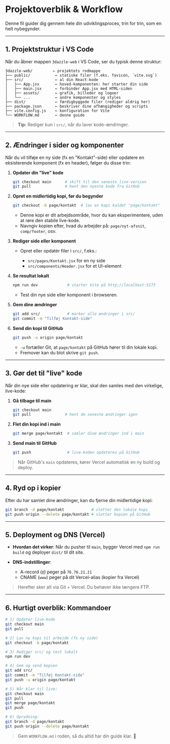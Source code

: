 # Projektoverblik & Workflow

Denne fil guider dig gennem hele din udviklingsproces, trin for trin, som en helt nybegynder.

---

## 1. Projektstruktur i VS Code

Når du åbner mappen `3dazzle-web` i VS Code, ser du typisk denne struktur:

```
3dazzle-web/         ← projektets rodmappe
├── public/           ← statiske filer (f.eks. favicon, `vite.svg`)
├── src/              ← al din React-kode
│   ├── App.jsx       ← hoved-komponenten: her starter din side
│   ├── main.jsx      ← forbinder App.jsx med HTML-siden
│   ├── assets/       ← grafik, billeder og logoer
│   └── ...           ← andre komponenter og styles
├── dist/             ← færdigbyggede filer (rediger aldrig her)
├── package.json      ← beskriver dine afhængigheder og scripts
├── vite.config.js    ← konfiguration for Vite
└── WORKFLOW.md       ← denne guide
```

> **Tip:** Rediger kun i `src/`, når du laver kode-ændringer.

---

## 2. Ændringer i sider og komponenter

Når du vil tilføje en ny side (fx en "Kontakt"-side) eller opdatere en eksisterende komponent (fx en header), følger du disse trin:

1. **Opdater din "live" kode**

   ```bash
   git checkout main      # skift til den seneste live-version
   git pull               # hent den nyeste kode fra GitHub
   ```

2. **Opret en midlertidig kopi, før du begynder**

   ```bash
   git checkout -b page/kontakt  # lav en kopi kaldet "page/kontakt"
   ```

   * Denne kopi er dit arbejdsområde, hvor du kan eksperimentere, uden at røre den stabile live-kode.
   * Navngiv kopien efter, hvad du arbejder på: `page/nyt-afsnit`, `comp/footer`, osv.

3. **Rediger side eller komponent**

   * Opret eller opdatér filer i `src/`, f.eks.:

     * `src/pages/Kontakt.jsx` for en ny side
     * `src/components/Header.jsx` for et UI-element

4. **Se resultat lokalt**

   ```bash
   npm run dev             # starter Vite på http://localhost:5173
   ```

   * Test din nye side eller komponent i browseren.

5. **Gem dine ændringer**

   ```bash
   git add src/            # marker alle ændringer i src/
   git commit -m "Tilføj Kontakt-side"
   ```

6. **Send din kopi til GitHub**

   ```bash
   git push -u origin page/kontakt
   ```

   * `-u` fortæller Git, at `page/kontakt` på GitHub hører til din lokale kopi.
   * Fremover kan du blot skrive `git push`.

---

## 3. Gør det til "live" kode

Når din nye side eller opdatering er klar, skal den samles med den virkelige, live-kode:

1. **Gå tilbage til main**

   ```bash
   git checkout main
   git pull               # hent de seneste ændringer igen
   ```
2. **Flet din kopi ind i main**

   ```bash
   git merge page/kontakt  # samler dine ændringer ind i main
   ```
3. **Send main til GitHub**

   ```bash
   git push                # live-koden opdateres på GitHub
   ```

> Når GitHub's `main` opdateres, kører Vercel automatisk en ny build og deploy.

---

## 4. Ryd op i kopier

Efter du har samlet dine ændringer, kan du fjerne din midlertidige kopi:

```bash
git branch -d page/kontakt            # sletter den lokale kopi
git push origin --delete page/kontakt # sletter kopien på GitHub
```

---

## 5. Deployment og DNS (Vercel)

* **Hvordan det virker**: Når du pusher til `main`, bygger Vercel med `npm run build` og deployer `dist/` til dit site.
* **DNS-indstillinger**:

  * A-record (`@`) peger på `76.76.21.21`
  * CNAME (`www`) peger på dit Vercel-alias (kopier fra Vercel)

> Herefter sker alt via Git + Vercel. Du behøver ikke længere FTP.

---

## 6. Hurtigt overblik: Kommandoer

```bash
# 1) Opdater live-kode
git checkout main
git pull

# 2) Lav ny kopi til arbejde (fx ny side)
git checkout -b page/kontakt

# 3) Rediger src/ og test lokalt
npm run dev

# 4) Gem og send kopien
git add src/
git commit -m "Tilføj Kontakt-side"
git push -u origin page/kontakt

# 5) Når klar til live:
git checkout main
git pull
git merge page/kontakt
git push

# 6) Oprydning:
git branch -d page/kontakt
git push origin --delete page/kontakt
```

> Gem `WORKFLOW.md` i roden, så du altid har din guide klar. 🚀

